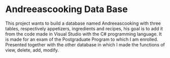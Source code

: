 # Andreeascooking Data Base
This project wants to build a database named Andreeascooking with three tables, respectively appetizers, ingredients and recipes, his goal is to add it from the code made in Visual Studio with the C# programming language.
It is made for an exam of the Postgraduate Program to which I am enrolled. Presented together with the other database in which I made the functions of view, delete, add, modify.
